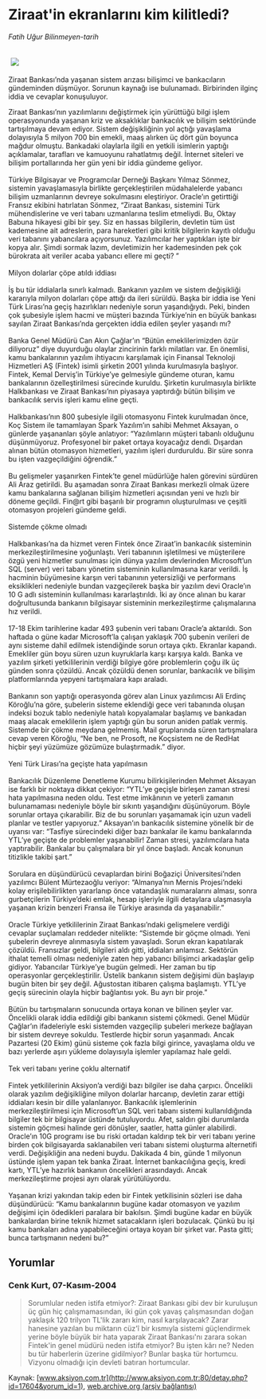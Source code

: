 # Ziraat'in ekranlarını kim kilitledi?

*Fatih Uğur Bilinmeyen-tarih*

<div>
 <font>
  <img border="0" height="1" src="/web/20041213073035im_/http://www.aksiyon.com.tr/images/blank.gif"/>
 </font>
 <font class="content">
  <p>
   <img border="0" hspace="5" src="http://web.archive.org/web/20041213073035im_/http://www.aksiyon.com.tr/resim/517/50.jpg" vspace="5"/>
  </p>
 </font>
 <font class="content">
  Ziraat Bankası’nda yaşanan sistem arızası bilişimci ve bankacıların gündeminden düşmüyor. Sorunun kaynağı ise bulunamadı. Birbirinden ilginç iddia ve cevaplar konuşuluyor.
 </font>
 <p>
  <font class="content">
   Ziraat Bankası’nın yazılımlarını değiştirmek için yürüttüğü bilgi işlem operasyonunda yaşanan kriz ve aksaklıklar bankacılık ve bilişim sektöründe tartışılmaya devam ediyor. Sistem değişikliğinin yol açtığı yavaşlama dolayısıyla 5 milyon 700 bin emekli, maaş alırken üç dört gün boyunca mağdur olmuştu. Bankadaki olaylarla ilgili en yetkili isimlerin yaptığı açıklamalar, tarafları ve  kamuoyunu rahatlatmış değil. İnternet siteleri ve bilişim portallarında her gün yeni bir iddia gündeme geliyor.
   <br/>
   <br/>
   Türkiye Bilgisayar ve Programcılar Derneği Başkanı Yılmaz Sönmez, sistemin yavaşlamasıyla birlikte gerçekleştirilen müdahalelerde yabancı bilişim uzmanlarının devreye sokulmasını eleştiriyor. Oracle’ın getirttiği Fransız ekibini hatırlatan Sönmez, “Ziraat Bankası, sistemini Türk mühendislerine ve veri tabanı uzmanlarına teslim etmeliydi. Bu, Oktay Babuna hikayesi gibi bir şey. Siz en hassas bilgilerin, devletin tüm üst kademesine ait adreslerin, para hareketleri gibi kritik bilgilerin kayıtlı olduğu veri tabanını yabancılara açıyorsunuz. Yazılımcılar her yaptıkları işte bir kopya alır. Şimdi sormak lazım, devletimizin her kademesinden pek çok bürokrata ait veriler acaba yabancı ellere mi geçti? ”
   <br/>
   <br/>
   Milyon dolarlar çöpe atıldı iddiası
   <br/>
   <br/>
   İş bu tür iddialarla sınırlı kalmadı. Bankanın yazılım ve sistem değişikliği kararıyla milyon dolarları çöpe attığı da ileri sürüldü. Başka bir iddia ise Yeni Türk Lirası’na geçiş hazırlıkları nedeniyle sorun yaşandığıydı. Peki, binden çok şubesiyle işlem hacmi ve müşteri bazında Türkiye’nin en büyük bankası sayılan Ziraat Bankası’nda gerçekten iddia edilen şeyler yaşandı mı?
   <br/>
   <br/>
   Banka Genel Müdürü Can Akın Çağlar’ın “Bütün emeklilerimizden özür diliyoruz” diye duyurduğu olaylar zincirinin farklı milatları var. En önemlisi, kamu bankalarının yazılım ihtiyacını karşılamak için Finansal Teknoloji Hizmetleri AŞ (Fintek) isimli şirketin 2001 yılında kurulmasıyla başlıyor. Fintek, Kemal Derviş’in Türkiye’ye gelmesiyle gündeme oturan, kamu bankalarının özelleştirilmesi sürecinde kuruldu. Şirketin kurulmasıyla birlikte Halkbankası ve Ziraat Bankası’nın piyasaya yaptırdığı bütün  bilişim ve bankacılık servis işleri kamu eline geçti.
   <br/>
   <br/>
   Halkbankası’nın 800 şubesiyle ilgili otomasyonu Fintek kurulmadan önce, Koç Sistem ile tamamlayan Spark Yazılım’ın sahibi Mehmet Aksayan, o günlerde yaşananları şöyle anlatıyor: “Yazılımların müşteri tabanlı olduğunu düşünmüyoruz. Profesyonel bir paket ortaya koyacağız dendi. Dışardan alınan bütün otomasyon hizmetleri, yazılım işleri durduruldu. Bir süre sonra bu işten vazgeçildiğini öğrendik.”
   <br/>
   <br/>
   Bu gelişmeler yaşanırken Fintek’te genel müdürlüğe halen görevini sürdüren Ali Araz getirildi. Bu aşamadan sonra Ziraat Bankası merkezli olmak üzere kamu bankalarına sağlanan bilişim hizmetleri açısından yeni ve hızlı bir döneme geçildi. Fin@rt gibi başarılı bir programın oluşturulması ve çeşitli otomasyon projeleri gündeme geldi.
   <br/>
   <br/>
   Sistemde çökme olmadı
   <br/>
   <br/>
   Halkbankası’na da hizmet veren Fintek önce Ziraat’in bankacılık sisteminin merkezileştirilmesine yoğunlaştı. Veri tabanının işletilmesi ve müşterilere özgü yeni hizmetler sunulması için dünya yazılım devlerinden Microsoft’un SQL (server) veri tabanı yönetim sisteminin kullanılmasına karar verildi. İş hacminin büyümesine karşın veri tabanının yetersizliği ve performans eksiklikleri nedeniyle bundan vazgeçilerek başka bir yazılım devi Oracle’ın 10 G adlı sisteminin kullanılması kararlaştırıldı. İki ay önce alınan bu karar doğrultusunda bankanın bilgisayar sisteminin merkezileştirme çalışmalarına hız verildi.
   <br/>
   <br/>
   17-18 Ekim tarihlerine kadar 493 şubenin veri tabanı Oracle’a aktarıldı. Son haftada o güne kadar Microsoft’la çalışan yaklaşık 700 şubenin verileri de aynı sisteme dahil edilmek istendiğinde sorun ortaya çıktı. Ekranlar kapandı. Emekliler gün boyu süren uzun kuyruklarla karşı karşıya kaldı. Banka ve yazılım şirketi yetkililerinin verdiği bilgiye göre problemlerin çoğu ilk üç günden sonra çözüldü. Ancak çözüldü denen sorunlar, bankacılık ve bilişim platformlarında yepyeni tartışmalara kapı araladı.
   <br/>
   <br/>
   Bankanın son yaptığı operasyonda görev alan Linux yazılımcısı Ali Erdinç Köroğlu’na göre, şubelerin sisteme eklendiği gece veri tabanında oluşan indeksi bozuk tablo nedeniyle hatalı kopyalamalar başlamış ve bankadan maaş alacak emeklilerin işlem yaptığı gün bu sorun aniden patlak vermiş. Sistemde bir çökme meydana gelmemiş. Mail gruplarında süren tartışmalara cevap veren Köroğlu, “Ne ben, ne Prosoft, ne Koçsistem ne de RedHat hiçbir şeyi yüzümüze gözümüze bulaştırmadık.” diyor.
   <br/>
   <br/>
   Yeni Türk Lirası’na geçişte hata yapılmasın
   <br/>
   <br/>
   Bankacılık Düzenleme Denetleme Kurumu bilirkişilerinden Mehmet Aksayan ise farklı bir noktaya dikkat çekiyor: “YTL’ye geçişle birleşen zaman stresi hata yapılmasına neden oldu. Test etme imkânının ve yeterli zamanın bulunamaması nedeniyle böyle bir sıkıntı yaşandığını düşünüyorum. Böyle sorunlar ortaya çıkarabilir. Biz de bu sorunları yaşamamak için uzun vadeli planlar ve testler yapıyoruz.” Aksayan’ın bankacılık sistemine yönelik bir de uyarısı var: “Tasfiye sürecindeki diğer bazı bankalar ile kamu bankalarında YTL’ye geçişte de problemler yaşanabilir! Zaman stresi, yazılımcılara hata yaptırabilir. Bankalar bu çalışmalara bir yıl önce başladı. Ancak konunun titizlikle takibi şart.”
   <br/>
   <br/>
   Sorulara en düşündürücü cevaplardan birini Boğaziçi Üniversitesi’nden yazılımcı Bülent Mürtezaoğlu veriyor: “Almanya’nın Mernis Projesi’ndeki kolay erişilebilirlikten yararlanıp önce vatandaşlık numaralarını alması, sonra gurbetçilerin Türkiye’deki emlak, hesap işleriyle ilgili detaylara ulaşmasıyla yaşanan krizin benzeri Fransa ile Türkiye arasında da yaşanabilir.”
   <br/>
   <br/>
   Oracle Türkiye yetkililerinin Ziraat Bankası’ndaki gelişmelere verdiği cevaplar suçlamaları reddeder nitelikte: “Sistemde bir göçme olmadı. Yeni şubelerin devreye alınmasıyla sistem yavaşladı. Sorun ekran kapatılarak çözüldü. Fransızlar geldi, bilgileri aldı gitti, iddiaları anlamsız. Sektörün ithalat temelli olması nedeniyle zaten hep yabancı bilişimci arkadaşlar gelip gidiyor. Yabancılar Türkiye’ye bugün gelmedi. Her zaman bu tip operasyonlar gerçekleştirilir. Üstelik bankanın sistem değişimi dün başlayıp bugün biten bir şey değil. Ağustostan itibaren çalışma başlamıştı. YTL’ye geçiş sürecinin olayla hiçbir bağlantısı yok. Bu ayrı bir proje.”
   <br/>
   <br/>
   Bütün bu tartışmaların sonucunda ortaya konan ve bilinen şeyler var. Öncelikli olarak iddia edildiği gibi bankanın sistemi çökmedi. Genel Müdür Çağlar’ın ifadeleriyle eski sistemden vazgeçilip  şubeleri merkeze bağlayan bir sistem devreye sokuldu. Testlerde hiçbir sorun yaşanmadı. Ancak Pazartesi (20 Ekim) günü sisteme çok fazla bilgi girince, yavaşlama oldu ve bazı yerlerde aşırı yükleme dolayısıyla işlemler yapılamaz hale geldi.
   <br/>
   <br/>
   Tek veri tabanı yerine çoklu alternatif
   <br/>
   <br/>
   Fintek yetkililerinin Aksiyon’a verdiği bazı bilgiler ise daha çarpıcı. Öncelikli olarak yazılım değişikliğine milyon dolarlar harcanıp, devletin zarar ettiği iddiaları kesin bir dille yalanlanıyor. Bankacılık işlemlerinin merkezileştirilmesi için Microsoft’un SQL veri tabanı sistemi kullanıldığında bilgiler tek bir bilgisayar üstünde tutuluyordu. Afet, saldırı gibi durumlarda sistemin göçmesi halinde geri dönüşler, saatler, hatta günler alabilirdi. Oracle’ın 10G programı ise bu riski ortadan kaldırıp tek bir veri tabanı yerine birden çok bilgisayarda saklanabilen veri tabanı sistemi oluşturma alternetifi verdi. Değişikliğin ana nedeni buydu. Dakikada 4 bin, günde 1 milyonun üstünde işlem yapan tek banka Ziraat. İnternet bankacılığına geçiş, kredi kartı, YTL’ye hazırlık bankanın öncelikleri arasındaydı. Ancak merkezileştirme projesi ayrı olarak yürütülüyordu.
   <br/>
   <br/>
   Yaşanan krizi yakından takip eden bir Fintek yetkilisinin sözleri ise daha düşündürücü: “Kamu bankalarının bugüne kadar otomasyon ve yazılım değişimi için ödedikleri paralara bir bakılsın. Şimdi bugüne kadar en büyük bankalardan birine teknik hizmet satacakların işleri bozulacak. Çünkü bu işi kamu bankaları adına yapabileceğini ortaya koyan bir şirket var. Pasta gitti; bunca tartışmanın nedeni bu?”
   <br/>
  </font>
 </p>
</div>


## Yorumlar

### Cenk Kurt, 07-Kasım-2004
> Sorumlular neden istifa etmiyor?: 
> Ziraat Bankası gibi dev bir kuruluşun üç gün hiç çalışmamasından, iki gün çok yavaş çalışmasından doğan yaklaşık 120 trilyon TL'lik zararı kim, nasıl karşılayacak? Zarar hanesine yazılan bu miktarın cüz'î bir kısmıyla sistemi güçlendirmek yerine böyle büyük bir hata yaparak Ziraat Bankası'nı zarara sokan Fintek'in genel müdürü neden istifa etmiyor? Bu işten kârı ne? Neden bu tür haberlerin üzerine gidilmiyor? Bunlar  başka tür hortumcu. Vizyonu olmadığı için devleti batıran hortumcular.

Kaynak: [www.aksiyon.com.tr](http://www.aksiyon.com.tr:80/detay.php?id=17604&yorum_id=1), [web.archive.org (arşiv bağlantısı)](http://web.archive.org/web/20041213073035/http://www.aksiyon.com.tr:80/detay.php?id=17604&yorum_id=1)
